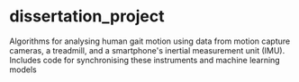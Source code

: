 # dissertation_project
Algorithms for analysing human gait motion using data from motion capture cameras, a treadmill, and a smartphone's inertial measurement unit (IMU). Includes code for synchronising these instruments and machine learning models

